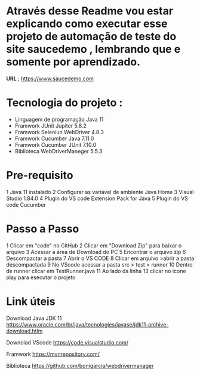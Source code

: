 # Através desse Readme vou estar explicando como executar esse projeto de automação de teste do site  saucedemo , lembrando que e somente por aprendizado.
**URL** ;  https://www.saucedemo.com


# Tecnologia do projeto :
  -   Linguagem de programação Java 11
  -   Framwork JUnit Jupiter 5.8.2
  -   Framwork Seleniun WebDriver 4.8.3
  -   Framwork Cucumber Java 7.11.0
  -   Framwork Cucumber JUnit 7.10.0
  -   Biblioteca WebDriverManeger 5.5.3
#  Pre-requisito
1   Java 11 instalado
2   Configurar as variável de ambiente Java Home
3   Visual Studio 1.84.0
4  Plugin do VS code Extension Pack for Java
5  Plugin do VS code Cucumber

# Passo a Passo
 1    Clicar em "code" no GitHub
   2 Clicar em "Download Zip" para baixar o arquivo
   3    Acessar a área de Download do PC
   5    Encontrar o arquivo zip
   6    Descompactar a pasta
   7    Abrir o VS CODE
   8    Clicar em arquivo >abrir a pasta descompactada
   9    No VScode acessar a pasta src > test > runner
  10    Dentro de runner clicar em TestRunner.java
  11    Ao lado da linha 13 clicar no icone play para esecutar o projeto

# Link úteis 
Download Java JDK 11   
 https://www.oracle.com/br/java/tecnologies/javase/jdk11-archive-download.htlm 

Downolad VScode
https://code.visualstudio.com/

Framwork
https://mvnrepository.com/

Biblioteca
https://github.com/bonigarcia/webdrivermanager

